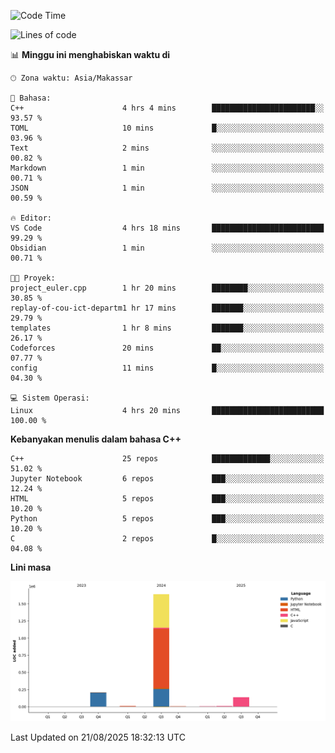 <!--START_SECTION:waka-->
![Code Time](http://img.shields.io/badge/Code%20Time-405%20hrs%2050%20mins-blue)

![Lines of code](https://img.shields.io/badge/Sejak%20Hello%20World%20aku%20telah%20menulis-2.0%20million%20baris%20kode-blue)

📊 **Minggu ini menghabiskan waktu di** 

```text
🕑︎ Zona waktu: Asia/Makassar

💬 Bahasa: 
C++                      4 hrs 4 mins        ███████████████████████░░   93.57 % 
TOML                     10 mins             █░░░░░░░░░░░░░░░░░░░░░░░░   03.96 % 
Text                     2 mins              ░░░░░░░░░░░░░░░░░░░░░░░░░   00.82 % 
Markdown                 1 min               ░░░░░░░░░░░░░░░░░░░░░░░░░   00.71 % 
JSON                     1 min               ░░░░░░░░░░░░░░░░░░░░░░░░░   00.59 % 

🔥 Editor: 
VS Code                  4 hrs 18 mins       █████████████████████████   99.29 % 
Obsidian                 1 min               ░░░░░░░░░░░░░░░░░░░░░░░░░   00.71 % 

🐱‍💻 Proyek: 
project_euler.cpp        1 hr 20 mins        ████████░░░░░░░░░░░░░░░░░   30.85 % 
replay-of-cou-ict-departm1 hr 17 mins        ███████░░░░░░░░░░░░░░░░░░   29.79 % 
templates                1 hr 8 mins         ███████░░░░░░░░░░░░░░░░░░   26.17 % 
Codeforces               20 mins             ██░░░░░░░░░░░░░░░░░░░░░░░   07.77 % 
config                   11 mins             █░░░░░░░░░░░░░░░░░░░░░░░░   04.30 % 

💻 Sistem Operasi: 
Linux                    4 hrs 20 mins       █████████████████████████   100.00 % 
```

**Kebanyakan menulis dalam bahasa C++** 

```text
C++                      25 repos            █████████████░░░░░░░░░░░░   51.02 % 
Jupyter Notebook         6 repos             ███░░░░░░░░░░░░░░░░░░░░░░   12.24 % 
HTML                     5 repos             ███░░░░░░░░░░░░░░░░░░░░░░   10.20 % 
Python                   5 repos             ███░░░░░░░░░░░░░░░░░░░░░░   10.20 % 
C                        2 repos             █░░░░░░░░░░░░░░░░░░░░░░░░   04.08 % 
```



**Lini masa**

![Lines of Code chart](https://raw.githubusercontent.com/yusuf601/yusuf601/main/assets/bar_graph.png)


 Last Updated on 21/08/2025 18:32:13 UTC
<!--END_SECTION:waka-->

